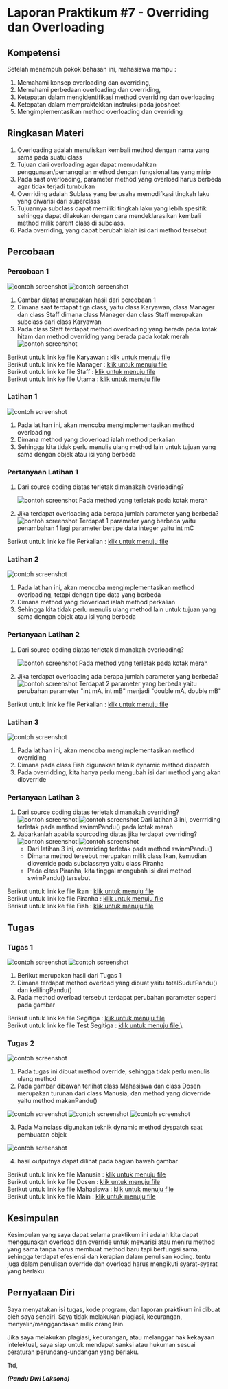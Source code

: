 # Laporan Praktikum #7 - Overriding dan Overloading

## Kompetensi

Setelah menempuh pokok bahasan ini, mahasiswa mampu :
1. Memahami konsep overloading dan overriding,
2. Memahami perbedaan overloading dan overriding,
3. Ketepatan dalam mengidentifikasi method overriding dan overloading
4. Ketepatan dalam mempraktekkan instruksi pada jobsheet
5. Mengimplementasikan method overloading dan overriding


## Ringkasan Materi

1. Overloading adalah menuliskan kembali method dengan nama yang sama pada suatu class
2. Tujuan dari overloading agar dapat memudahkan penggunaan/pemanggilan method dengan fungsionalitas yang mirip
3. Pada saat overloading, parameter method yang overload harus berbeda agar tidak terjadi tumbukan
4. Overriding adalah Sublass yang berusaha memodifkasi tingkah laku yang diwarisi dari superclass
5. Tujuannya subclass dapat memiliki tingkah laku yang lebih spesifik sehingga dapat dilakukan dengan cara mendeklarasikan kembali method milik parent class di subclass.
6. Pada overriding, yang dapat berubah ialah isi dari method tersebut


## Percobaan

### Percobaan 1

![contoh screenshot](img/Percobaan_1/percobaan1-1.png)
![contoh screenshot](img/Percobaan_1/percobaan1-2.png)

1. Gambar diatas merupakan hasil dari percobaan 1
2. Dimana saat terdapat tiga class, yaitu class Karyawan, class Manager dan class Staff dimana class Manager dan class Staff merupakan subclass dari class Karyawan
3. Pada class Staff terdapat method overloading yang berada pada kotak hitam dan method overriding yang berada pada kotak merah
![contoh screenshot](img/Percobaan_1/percobaan1-5.png)

Berikut untuk link ke file Karyawan : [klik untuk menuju file ](../../src/7_Overriding_dan_Overloading/Percobaan_1/Karyawan1941723006Pandu.java)<br>
Berikut untuk link ke file Manager : [klik untuk menuju file ](../../src/7_Overriding_dan_Overloading/Percobaan_1/Manager1941723006Pandu.java)<br>
Berikut untuk link ke file Staff : [klik untuk menuju file ](../../src/7_Overriding_dan_Overloading/Percobaan_1/Staff1941723006Pandu.java)<br>
Berikut untuk link ke file Utama : [klik untuk menuju file ](../../src/7_Overriding_dan_Overloading/Percobaan_1/Utama1941723006Pandu.java)


### Latihan 1

![contoh screenshot](img/Latihan/latihan1-1.png)
1. Pada latihan ini, akan mencoba mengimplementasikan method overloading
2. Dimana method yang dioverload ialah method perkalian
3. Sehingga kita tidak perlu menulis ulang method lain untuk tujuan yang sama dengan objek atau isi yang berbeda

### Pertanyaan Latihan 1
1. Dari source coding diatas terletak dimanakah overloading?

    ![contoh screenshot](img/Latihan/latihan1-2.png)
    Pada method yang terletak pada kotak merah
2. Jika terdapat overloading ada berapa jumlah parameter yang berbeda?  
    ![contoh screenshot](img/Latihan/latihan1-2.png)
    Terdapat 1 parameter yang berbeda yaitu penambahan 1 lagi parameter bertipe data integer yaitu int mC

Berikut untuk link ke file Perkalian : [klik untuk menuju file ](../../src/7_Overriding_dan_Overloading/Latihan_1/Perkalianku1941723006Pandu.java)

### Latihan 2

![contoh screenshot](img/Latihan/latihan2-1.png)
1. Pada latihan ini, akan mencoba mengimplementasikan method overloading, tetapi dengan tipe data yang berbeda
2. Dimana method yang dioverload ialah method perkalian
3. Sehingga kita tidak perlu menulis ulang method lain untuk tujuan yang sama dengan objek atau isi yang berbeda

### Pertanyaan Latihan 2
1. Dari source coding diatas terletak dimanakah overloading?

    ![contoh screenshot](img/Latihan/latihan2-2.png)
    Pada method yang terletak pada kotak merah
2. Jika terdapat overloading ada berapa jumlah parameter yang berbeda?  
    ![contoh screenshot](img/Latihan/latihan2-2.png)
    Terdapat 2 parameter yang berbeda yaitu perubahan parameter "int mA, int mB" menjadi "double mA, double mB"

Berikut untuk link ke file Perkalian : [klik untuk menuju file ](../../src/7_Overriding_dan_Overloading/Latihan_2/Perkalianku1941723006Pandu.java)

### Latihan 3

![contoh screenshot](img/Latihan/latihan3-1.png)
1. Pada latihan ini, akan mencoba mengimplementasikan method overriding
2. Dimana pada class Fish digunakan teknik dynamic method dispatch
3. Pada overridding, kita hanya perlu mengubah isi dari method yang akan dioverride

### Pertanyaan Latihan 3
1. Dari source coding diatas terletak dimanakah overriding?
    ![contoh screenshot](img/Latihan/latihan3-2.png)
    ![contoh screenshot](img/Latihan/latihan3-3.png)
    Dari latihan 3 ini, overrriding terletak pada method swinmPandu() pada kotak merah
2. Jabarkanlah apabila sourcoding diatas jika terdapat overriding?
    ![contoh screenshot](img/Latihan/latihan3-2.png)
    ![contoh screenshot](img/Latihan/latihan3-3.png)
    - Dari latihan 3 ini, overrriding terletak pada method swinmPandu()
    - Dimana method tersebut merupakan milik class Ikan, kemudian dioverride pada subclassnya yaitu class Piranha
    - Pada class Piranha, kita tinggal mengubah isi dari method swimPandu() tersebut

Berikut untuk link ke file Ikan : [klik untuk menuju file ](../../src/7_Overriding_dan_Overloading/Latihan_3/Ikan1941723006Pandu.java)<br>
Berikut untuk link ke file Piranha : [klik untuk menuju file ](../../src/7_Overriding_dan_Overloading/Latihan_3/Piranha1941723006Pandu.java)<br>
Berikut untuk link ke file Fish : [klik untuk menuju file ](../../src/7_Overriding_dan_Overloading/Latihan_3/Fish1941723006Pandu.java)


## Tugas
### Tugas 1
![contoh screenshot](img/Tugas/Tugas1-1.png)
![contoh screenshot](img/Tugas/Tugas1-2.png)
1. Berikut merupakan hasil dari Tugas 1
2. Dimana terdapat method overload yang dibuat yaitu totalSudutPandu() dan kelilingPandu()
3. Pada method overload tersebut terdapat perubahan parameter seperti pada gambar

Berikut untuk link ke file Segitiga : [klik untuk menuju file ](../../src/7_Overriding_dan_Overloading/Tugas_1/Segitiga1941723006Pandu.java)<br>
Berikut untuk link ke file Test Segitiga : [klik untuk menuju file ](../../src/7_Overriding_dan_Overloading/Tugas_1/TestSegitiga1941723006Pandu.java)\

### Tugas 2
![contoh screenshot](img/Tugas/Tugas2-1.png)
1. Pada tugas ini dibuat method override, sehingga tidak perlu menulis ulang method
2. Pada gambar dibawah terlihat class Mahasiswa dan class Dosen merupakan turunan dari class Manusia, dan method yang dioverride yaitu method makanPandu()

![contoh screenshot](img/Tugas/Tugas2-2.png)
![contoh screenshot](img/Tugas/Tugas2-3.png)
![contoh screenshot](img/Tugas/Tugas2-4.png)

3. Pada Mainclass digunakan teknik dynamic method dyspatch saat pembuatan objek

![contoh screenshot](img/Tugas/Tugas2-1.png)

4. hasil outputnya dapat dilihat pada bagian bawah gambar

Berikut untuk link ke file Manusia : [klik untuk menuju file ](../../src/7_Overriding_dan_Overloading/Tugas_2/Manusia1941723006Pandu.java)<br>
Berikut untuk link ke file Dosen : [klik untuk menuju file ](../../src/7_Overriding_dan_Overloading/Tugas_2/Dosen1941723006Pandu.java)<br>
Berikut untuk link ke file Mahasiswa : [klik untuk menuju file ](../../src/7_Overriding_dan_Overloading/Tugas_2/Mahasiswa1941723006Pandu.java)<br>
Berikut untuk link ke file Main : [klik untuk menuju file ](../../src/7_Overriding_dan_Overloading/Tugas_2/Main1941723006Pandu.java)

## Kesimpulan

Kesimpulan yang saya dapat selama praktikum ini adalah kita dapat menggunakan overload dan override untuk mewarisi atau meniru method yang sama tanpa harus membuat method baru tapi berfungsi sama, sehingga terdapat efesiensi dan kerapian dalam penulisan koding. tentu juga dalam penulisan override dan overload harus mengikuti syarat-syarat yang berlaku.

## Pernyataan Diri

Saya menyatakan isi tugas, kode program, dan laporan praktikum ini dibuat oleh saya sendiri. Saya tidak melakukan plagiasi, kecurangan, menyalin/menggandakan milik orang lain.

Jika saya melakukan plagiasi, kecurangan, atau melanggar hak kekayaan intelektual, saya siap untuk mendapat sanksi atau hukuman sesuai peraturan perundang-undangan yang berlaku.

Ttd,

***(Pandu Dwi Laksono)***
